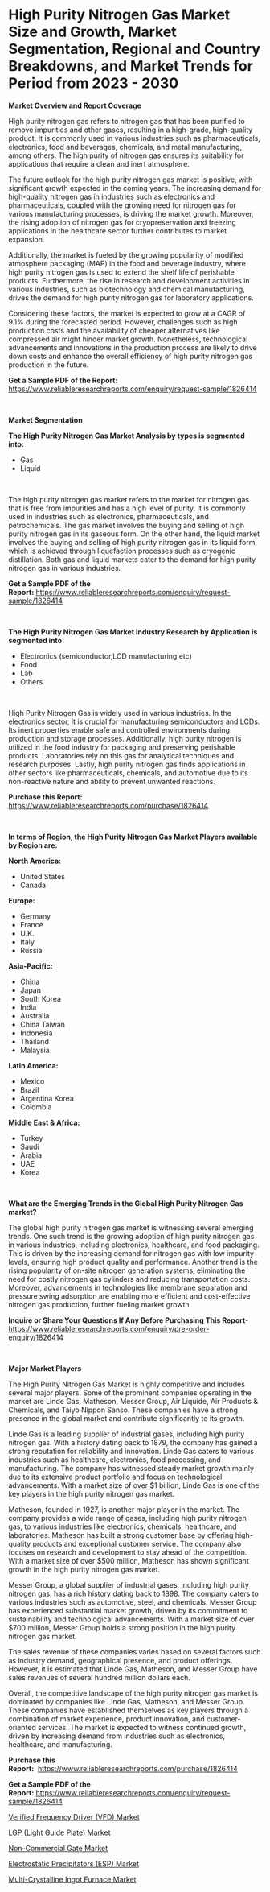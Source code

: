 <p><h1>High Purity Nitrogen Gas Market Size and Growth, Market Segmentation, Regional and Country Breakdowns, and Market Trends for Period from 2023 -  2030</h1></p><p><strong>Market Overview and Report Coverage</strong></p>
<p><p>High purity nitrogen gas refers to nitrogen gas that has been purified to remove impurities and other gases, resulting in a high-grade, high-quality product. It is commonly used in various industries such as pharmaceuticals, electronics, food and beverages, chemicals, and metal manufacturing, among others. The high purity of nitrogen gas ensures its suitability for applications that require a clean and inert atmosphere.</p><p>The future outlook for the high purity nitrogen gas market is positive, with significant growth expected in the coming years. The increasing demand for high-quality nitrogen gas in industries such as electronics and pharmaceuticals, coupled with the growing need for nitrogen gas for various manufacturing processes, is driving the market growth. Moreover, the rising adoption of nitrogen gas for cryopreservation and freezing applications in the healthcare sector further contributes to market expansion.</p><p>Additionally, the market is fueled by the growing popularity of modified atmosphere packaging (MAP) in the food and beverage industry, where high purity nitrogen gas is used to extend the shelf life of perishable products. Furthermore, the rise in research and development activities in various industries, such as biotechnology and chemical manufacturing, drives the demand for high purity nitrogen gas for laboratory applications.</p><p>Considering these factors, the market is expected to grow at a CAGR of 9.1% during the forecasted period. However, challenges such as high production costs and the availability of cheaper alternatives like compressed air might hinder market growth. Nonetheless, technological advancements and innovations in the production process are likely to drive down costs and enhance the overall efficiency of high purity nitrogen gas production in the future.</p></p>
<p><strong>Get a Sample PDF of the Report:</strong> <a href="https://www.reliableresearchreports.com/enquiry/request-sample/1826414">https://www.reliableresearchreports.com/enquiry/request-sample/1826414</a></p>
<p>&nbsp;</p>
<p><strong>Market Segmentation</strong></p>
<p><strong>The High Purity Nitrogen Gas Market Analysis by types is segmented into:</strong></p>
<p><ul><li>Gas</li><li>Liquid</li></ul></p>
<p>&nbsp;</p>
<p><p>The high purity nitrogen gas market refers to the market for nitrogen gas that is free from impurities and has a high level of purity. It is commonly used in industries such as electronics, pharmaceuticals, and petrochemicals. The gas market involves the buying and selling of high purity nitrogen gas in its gaseous form. On the other hand, the liquid market involves the buying and selling of high purity nitrogen gas in its liquid form, which is achieved through liquefaction processes such as cryogenic distillation. Both gas and liquid markets cater to the demand for high purity nitrogen gas in various industries.</p></p>
<p><strong>Get a Sample PDF of the Report:</strong>&nbsp;<a href="https://www.reliableresearchreports.com/enquiry/request-sample/1826414">https://www.reliableresearchreports.com/enquiry/request-sample/1826414</a></p>
<p>&nbsp;</p>
<p><strong>The High Purity Nitrogen Gas Market Industry Research by Application is segmented into:</strong></p>
<p><ul><li>Electronics (semiconductor,LCD manufacturing,etc)</li><li>Food</li><li>Lab</li><li>Others</li></ul></p>
<p>&nbsp;</p>
<p><p>High Purity Nitrogen Gas is widely used in various industries. In the electronics sector, it is crucial for manufacturing semiconductors and LCDs. Its inert properties enable safe and controlled environments during production and storage processes. Additionally, high purity nitrogen is utilized in the food industry for packaging and preserving perishable products. Laboratories rely on this gas for analytical techniques and research purposes. Lastly, high purity nitrogen gas finds applications in other sectors like pharmaceuticals, chemicals, and automotive due to its non-reactive nature and ability to prevent unwanted reactions.</p></p>
<p><strong>Purchase this Report:</strong>&nbsp; <a href="https://www.reliableresearchreports.com/purchase/1826414">https://www.reliableresearchreports.com/purchase/1826414</a></p>
<p>&nbsp;</p>
<p><strong>In terms of Region, the High Purity Nitrogen Gas Market Players available by Region are:</strong></p>
<p>
    <p> <strong> North America: </strong>
        <ul>
            <li>United States</li>
            <li>Canada</li>
        </ul>
        </p> 
    <p> <strong> Europe: </strong>
        <ul>
            <li>Germany</li>
            <li>France</li>
            <li>U.K.</li>
            <li>Italy</li>
            <li>Russia</li>
        </ul>
        </p> 
    <p> <strong> Asia-Pacific: </strong>
        <ul>
            <li>China</li>
            <li>Japan</li>
            <li>South Korea</li>
            <li>India</li>
            <li>Australia</li>
            <li>China Taiwan</li>
            <li>Indonesia</li>
            <li>Thailand</li>
            <li>Malaysia</li>
        </ul>
        </p> 
    <p> <strong> Latin America: </strong>
        <ul>
            <li>Mexico</li>
            <li>Brazil</li>
            <li>Argentina Korea</li>
            <li>Colombia</li>
        </ul>
        </p> 
    <p> <strong> Middle East & Africa: </strong>
        <ul>
            <li>Turkey</li>
            <li>Saudi</li>
            <li>Arabia</li>
            <li>UAE</li>
            <li>Korea</li>
        </ul>
    </p>
    </p>
<p>&nbsp;</p>
<p><strong>What are the Emerging Trends in the Global High Purity Nitrogen Gas market?</strong></p>
<p><p>The global high purity nitrogen gas market is witnessing several emerging trends. One such trend is the growing adoption of high purity nitrogen gas in various industries, including electronics, healthcare, and food packaging. This is driven by the increasing demand for nitrogen gas with low impurity levels, ensuring high product quality and performance. Another trend is the rising popularity of on-site nitrogen generation systems, eliminating the need for costly nitrogen gas cylinders and reducing transportation costs. Moreover, advancements in technologies like membrane separation and pressure swing adsorption are enabling more efficient and cost-effective nitrogen gas production, further fueling market growth.</p></p>
<p><strong>Inquire or Share Your Questions If Any Before Purchasing This Report</strong>- <a href="https://www.reliableresearchreports.com/enquiry/pre-order-enquiry/1826414">https://www.reliableresearchreports.com/enquiry/pre-order-enquiry/1826414</a></p>
<p>&nbsp;</p>
<p><strong>Major Market Players</strong></p>
<p><p>The High Purity Nitrogen Gas Market is highly competitive and includes several major players. Some of the prominent companies operating in the market are Linde Gas, Matheson, Messer Group, Air Liquide, Air Products & Chemicals, and Taiyo Nippon Sanso. These companies have a strong presence in the global market and contribute significantly to its growth.</p><p>Linde Gas is a leading supplier of industrial gases, including high purity nitrogen gas. With a history dating back to 1879, the company has gained a strong reputation for reliability and innovation. Linde Gas caters to various industries such as healthcare, electronics, food processing, and manufacturing. The company has witnessed steady market growth mainly due to its extensive product portfolio and focus on technological advancements. With a market size of over $1 billion, Linde Gas is one of the key players in the high purity nitrogen gas market.</p><p>Matheson, founded in 1927, is another major player in the market. The company provides a wide range of gases, including high purity nitrogen gas, to various industries like electronics, chemicals, healthcare, and laboratories. Matheson has built a strong customer base by offering high-quality products and exceptional customer service. The company also focuses on research and development to stay ahead of the competition. With a market size of over $500 million, Matheson has shown significant growth in the high purity nitrogen gas market.</p><p>Messer Group, a global supplier of industrial gases, including high purity nitrogen gas, has a rich history dating back to 1898. The company caters to various industries such as automotive, steel, and chemicals. Messer Group has experienced substantial market growth, driven by its commitment to sustainability and technological advancements. With a market size of over $700 million, Messer Group holds a strong position in the high purity nitrogen gas market.</p><p>The sales revenue of these companies varies based on several factors such as industry demand, geographical presence, and product offerings. However, it is estimated that Linde Gas, Matheson, and Messer Group have sales revenues of several hundred million dollars each.</p><p>Overall, the competitive landscape of the high purity nitrogen gas market is dominated by companies like Linde Gas, Matheson, and Messer Group. These companies have established themselves as key players through a combination of market experience, product innovation, and customer-oriented services. The market is expected to witness continued growth, driven by increasing demand from industries such as electronics, healthcare, and manufacturing.</p></p>
<p><strong>Purchase this Report:</strong>&nbsp;&nbsp;<a href="https://www.reliableresearchreports.com/purchase/1826414">https://www.reliableresearchreports.com/purchase/1826414</a></p>
<p></p>
<p><strong>Get a Sample PDF of the Report:</strong>&nbsp;<a href="https://www.reliableresearchreports.com/enquiry/request-sample/1826414">https://www.reliableresearchreports.com/enquiry/request-sample/1826414</a></p>
<p><p><a href="https://medium.com/@elyssablick/decoding-verified-frequency-driver-vfd-market-metrics-market-share-trends-and-growth-patterns-4b7a9ff028d5">Verified Frequency Driver (VFD) Market</a></p><p><a href="https://medium.com/@heatherhall44/lgp-light-guide-plate-market-the-key-to-successful-business-strategy-forecast-till-2030-1f1459d4a70e">LGP (Light Guide Plate) Market</a></p><p><a href="https://medium.com/@loretashyti01/non-commercial-gate-market-outlook-industry-overview-and-forecast-2023-to-2030-1e893e1923d4">Non-Commercial Gate Market</a></p><p><a href="https://medium.com/@maeganbraun/electrostatic-precipitators-esp-market-analysis-and-sze-forecasted-for-period-from-2023-to-2030-bc6ad8058e83">Electrostatic Precipitators (ESP) Market</a></p><p><a href="https://medium.com/@toneygrimes2023/multi-crystalline-ingot-furnace-market-insight-market-trends-growth-forecasted-from-2023-to-2030-a08bad22920b">Multi-Crystalline Ingot Furnace Market</a></p></p>